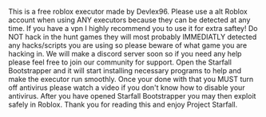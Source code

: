 This is a free roblox executor made by Devlex96. Please use a alt Roblox account when using ANY executors because they can be detected at any time. If you have a vpn I highly recommend you to use it for extra saftey!
Do NOT hack in the hunt games they will most probably IMMEDIATLY detected any hacks/scripts you are using so please beware of what game you are hacking in.
We will make a discord server soon so if you need any help please feel free to join our community for support.
Open the Starfall Bootstrapper and it will start installing necessary programs to help and make the executor run smoothly. Once your done with that you MUST turn off antivirus please watch a video if you don't know how to disable your antivirus.
After you have opened Starfall Bootstrapper you may then exploit safely in Roblox. Thank you for reading this and enjoy Project Starfall.
